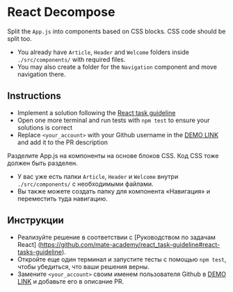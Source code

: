 # React Decompose

Split the `App.js` into components based on CSS blocks. CSS code should be split too.
- You already have `Article`, `Header` and `Welcome` folders inside `./src/components/` with required files.
- You may also create a folder for the `Navigation` component and move navigation there.

## Instructions

- Implement a solution following the [React task guideline](https://github.com/mate-academy/react_task-guideline#react-tasks-guideline)
- Open one more terminal and run tests with `npm test` to ensure your solutions is correct
- Replace `<your_account>` with your Github username in the [DEMO LINK](https://yevhenii-stanchenko.github.io/react_decompose/) and add it to the PR description


Разделите App.js на компоненты на основе блоков CSS. Код CSS тоже должен быть разделен.
- У вас уже есть папки `Article`, `Header` и `Welcome` внутри `./src/components/` с необходимыми файлами.
- Вы также можете создать папку для компонента «Навигация» и переместить туда навигацию.

## Инструкции

- Реализуйте решение в соответствии с [Руководством по задачам React] (https://github.com/mate-academy/react_task-guideline#react-tasks-guideline).
- Откройте еще один терминал и запустите тесты с помощью `npm test`, чтобы убедиться, что ваши решения верны.
- Замените `<your_account>` своим именем пользователя Github в [DEMO LINK](https://yevhenii-stanchenko.github.io/react_decompose/) и добавьте его в описание PR.